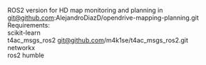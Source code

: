 ROS2 version for HD map monitoring and planning in git@github.com:AlejandroDiazD/opendrive-mapping-planning.git  
Requirements:  
scikit-learn  
t4ac_msgs_ros2 git@github.com/m4k1se/t4ac_msgs_ros2.git  
networkx  
ros2 humble  
